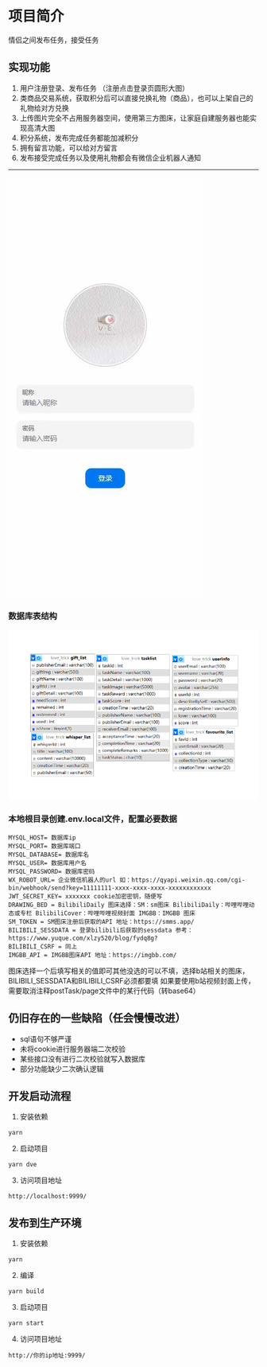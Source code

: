 # 项目简介
情侣之间发布任务，接受任务

## 实现功能

1. 用户注册登录、发布任务 （注册点击登录页圆形大图）
2. 类商品交易系统，获取积分后可以直接兑换礼物（商品），也可以上架自己的礼物给对方兑换 
3. 上传图片完全不占用服务器空间，使用第三方图床，让家庭自建服务器也能实现高清大图 
4. 积分系统，发布完成任务都能加减积分  
5. 拥有留言功能，可以给对方留言
6. 发布接受完成任务以及使用礼物都会有微信企业机器人通知
***

![index.jpg](readmeImg%2Findex.jpg)

### 数据库表结构

![sql.png](readmeImg%2Fsql.png)

### 本地根目录创建.env.local文件，配置必要数据
```text
MYSQL_HOST= 数据库ip
MYSQL_PORT= 数据库端口
MYSQL_DATABASE= 数据库名
MYSQL_USER= 数据库用户名
MYSQL_PASSWORD= 数据库密码
WX_ROBOT_URL= 企业微信机器人的url 如：https://qyapi.weixin.qq.com/cgi-bin/webhook/send?key=11111111-xxxx-xxxx-xxxx-xxxxxxxxxxxx
JWT_SECRET_KEY= xxxxxxx cookie加密密钥，随便写
DRAWING_BED = BilibiliDaily 图床选择：SM：sm图床 BilibiliDaily：哔哩哔哩动态或专栏 BilibiliCover：哔哩哔哩视频封面 IMGBB：IMGBB 图床
SM_TOKEN = SM图床注册后获取的API 地址：https://smms.app/
BILIBILI_SESSDATA = 登录bilibili后获取的sessdata 参考：https://www.yuque.com/xlzy520/blog/fydq8g?
BILIBILI_CSRF = 同上
IMGBB_API = IMGBB图床API 地址：https://imgbb.com/
```
图床选择一个后填写相关的值即可其他没选的可以不填，选择b站相关的图床，BILIBILI_SESSDATA和BILIBILI_CSRF必须都要填
如果要使用b站视频封面上传，需要取消注释postTask/page文件中的某行代码（转base64）

## 仍旧存在的一些缺陷（任会慢慢改进）
* sql语句不够严谨
* 未将cookie进行服务器端二次校验
* 某些接口没有进行二次校验就写入数据库
* 部分功能缺少二次确认逻辑


## 开发启动流程
1. 安装依赖
```shell
yarn
```
2. 启动项目
```shell
yarn dve
```
3. 访问项目地址
```text
http://localhost:9999/
```

## 发布到生产环境

1. 安装依赖 
```shell
yarn
```
2. 编译
```shell
yarn build
```
3. 启动项目
```shell
yarn start
```
4. 访问项目地址
```text
http://你的ip地址:9999/
```
